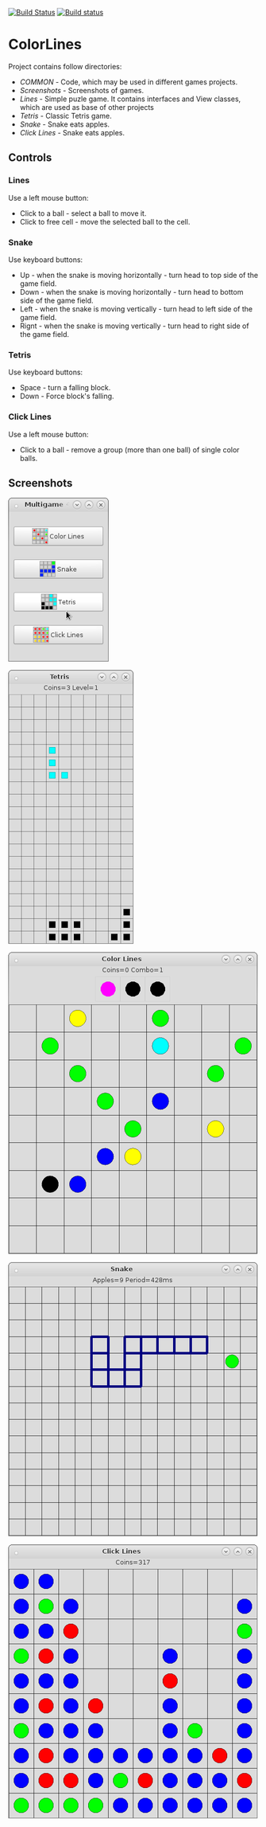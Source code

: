 [![Build Status](https://travis-ci.org/ilyayunkin/ColorLines.svg)](https://travis-ci.org/ilyayunkin/ColorLines)
[![Build status](https://ci.appveyor.com/api/projects/status/1wv5ikqa82lcc4pp?svg=true)](https://ci.appveyor.com/project/ilyayunkin/colorlines)

# ColorLines

Project contains follow directories:
* *COMMON* - Code, which may be used in different games projects.
* *Screenshots* - Screenshots of games.
* *Lines* - Simple puzle game. It contains interfaces and View classes, which are used as base of other projects
* *Tetris* - Classic Tetris game.
* *Snake* - Snake eats apples.
* *Click Lines* - Snake eats apples.

## Controls
### Lines
Use a left mouse button:
* Click to a ball - select a ball to move it.
* Click to free cell - move the selected ball to the cell.

### Snake
Use keyboard buttons:
* Up - when the snake is moving horizontally - turn head to top side of the game field.
* Down - when the snake is moving horizontally - turn head to bottom side of the game field.
* Left - when the snake is moving vertically - turn head to left side of the game field.
* Rignt - when the snake is moving vertically - turn head to right side of the game field.

### Tetris
Use keyboard buttons:
* Space - turn a falling block.
* Down - Force block's falling.

### Click Lines
Use a left mouse button:
* Click to a ball - remove a group (more than one ball) of single color balls.


## Screenshots

![](Screenshots/Screenshot-ColorLinesMultigame.png)

![](Screenshots/Screenshot-Tetris.png)

![](Screenshots/Screenshot-ColorLines.png)

![](Screenshots/Screenshot-Snake.png)

![](Screenshots/Screenshot-ClickLines.png)
